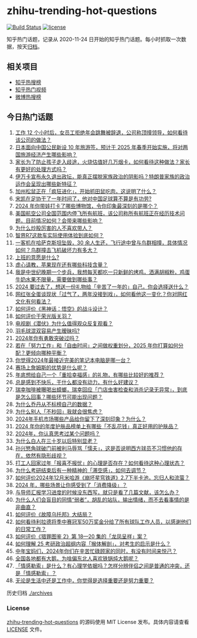 # zhihu-trending-hot-questions

[![Build Status](https://github.com/justjavac/zhihu-trending-hot-questions/workflows/ci/badge.svg?branch=master)](https://github.com/justjavac/zhihu-trending-hot-questions/actions)
[![license](https://img.shields.io/github/license/justjavac/zhihu-trending-hot-questions)](https://github.com/justjavac/zhihu-trending-hot-questions/blob/master/LICENSE)

知乎热门话题，记录从 2020-11-24
日开始的知乎热门话题。每小时抓取一次数据，按天[归档](./archives)。

## 相关项目

- [知乎热搜榜](https://github.com/justjavac/zhihu-trending-top-search)
- [知乎热门视频](https://github.com/justjavac/zhihu-trending-hot-video)
- [微博热搜榜](https://github.com/justjavac/weibo-trending-hot-search)

## 今日热门话题

<!-- BEGIN -->
<!-- 最后更新时间 Thu Dec 26 2024 06:16:55 GMT+0800 (China Standard Time) -->

1. [工作 12 个小时后，女员工拒绝年会跳舞被辞退，公司称顶撞领导，如何看待该公司的做法？](https://www.zhihu.com/question/7818291565)
1. [日本面向中国公民新设 10 年旅游签，预计于 2025 年春季开始实施，将对两国旅游经济产生哪些影响？](https://www.zhihu.com/question/7828163623)
1. [家长为了防止孩子走入歧途，火烧估值好几万烟卡，如何看待这种做法？家长有更好的处理方式吗？](https://www.zhihu.com/question/665922357)
1. [伊万卡宣布永久退出政坛，能真正摆脱家族政治的阴影吗？特朗普家族的政治运作会呈现出哪些新特征？](https://www.zhihu.com/question/7707474711)
1. [加州松鼠正在「疯狂进化」，开始抓田鼠吃肉，这说明了什么？](https://www.zhihu.com/question/7462275930)
1. [宋凯在足协干了一年时间了，他对中国足球算不算是有功劳?](https://www.zhihu.com/question/4338540415)
1. [2024 年你带娃打卡了哪些博物馆，令你印象最深刻的是哪个？](https://www.zhihu.com/question/7176212806)
1. [美国航空公司全国范围内停飞所有航班，该公司称所有航班正在经历技术问题，目前情况如何？会带来哪些影响？](https://www.zhihu.com/question/7750087697)
1. [为什么炒股厉害的人不喜欢带人？](https://www.zhihu.com/question/6017079690)
1. [智界R7这款车实际使用体验到底如何？](https://www.zhihu.com/question/666090726)
1. [一客机在哈萨克斯坦坠毁，30 余人生还，飞行途中曾与鸟群相撞，具体情况如何？鸟群撞击飞机破坏力有多大？](https://www.zhihu.com/question/7819587093)
1. [上班的意愿是什么?](https://www.zhihu.com/question/7349769679)
1. [虚心请教，苹果现在还有哪些科技含量？](https://www.zhihu.com/question/667272347)
1. [我是中世纪晚期一个步兵，我想每天都吃一只新鲜的烤鸡，洒满胡椒粉，鸡蛋牛奶水果不限量，需要做到哪些事？](https://www.zhihu.com/question/626348196)
1. [2024 要过去了，想送一份礼物给「辛苦了一年的」自己，你会选择送什么？](https://www.zhihu.com/question/6025040046)
1. [网红张全蛋谈现状「过气了，两年没接到戏」，如何看他这一变化？你对网红文化有何看法？](https://www.zhihu.com/question/6902501767)
1. [如何评价《黑神话：悟空》的战斗设计？](https://www.zhihu.com/question/664774003)
1. [如何评价于荣光版关羽？](https://www.zhihu.com/question/62290373)
1. [电视剧《潜伏》为什么值得观众反复观看？](https://www.zhihu.com/question/632854651)
1. [羽毛球混双容易产生暧昧吗?](https://www.zhihu.com/question/4360303561)
1. [2024年你有勇敢突破过吗？](https://www.zhihu.com/question/6563274041)
1. [若在「努力工作」和「自由时间」之间做权重划分，2025 年你打算如何分配？更倾向哪种平衡？](https://www.zhihu.com/question/7343806668)
1. [你觉得2024年最接近完美的笔记本电脑是哪一台？](https://www.zhihu.com/question/6495419685)
1. [赛场上詹姆斯的优势是什么呢？](https://www.zhihu.com/question/666898865)
1. [年底想给自己一个「重拾幸福感」的礼物，有哪些比较好的推荐？](https://www.zhihu.com/question/6025096365)
1. [总是感到不快乐，干什么都没有动力，有什么好建议？](https://www.zhihu.com/question/7755531626)
1. [瑞幸咖啡被曝喝出蟑螂，瑞幸回应「门店虫害检查和消杀记录无异常」，到底是怎么回事？哪些环节可能出现问题？](https://www.zhihu.com/question/7710559543)
1. [为什么乔丹从不标榜自己的数据？](https://www.zhihu.com/question/6962245041)
1. [为什么别人「不秒回」我就会很焦虑？](https://www.zhihu.com/question/6982203091)
1. [2024年手机市场哪些产品给你留下了深刻印象？为什么？](https://www.zhihu.com/question/6678149159)
1. [2024 年你的年度护肤品榜单上有哪些「不乱花钱」真正好用的护肤品？](https://www.zhihu.com/question/6406794160)
1. [2024年，你认真思考过某个问题吗？](https://www.zhihu.com/question/6994083534)
1. [为什么白人在三十岁以后特别显老？](https://www.zhihu.com/question/20759975)
1. [孙兴慜角球破门前被利马辱骂「懦夫」，这是否说明西方球员不习惯他的存在，依然有隐形歧视？](https://www.zhihu.com/question/7445750705)
1. [打工人回家过年「报喜不报忧」的心理是否存在？如何看待这种心理状态？](https://www.zhihu.com/question/7024047751)
1. [为什么考研结束后有一种精神的「滞空感」，如何去调节？](https://www.zhihu.com/question/7616234956)
1. [如何评价2024年12月米哈游《崩坏星穹铁道》2.7下半卡池，忘归人和流萤？](https://www.zhihu.com/question/7718728238)
1. [2024 年，哪些场景让你感受到了「消费降级」？](https://www.zhihu.com/question/6903421876)
1. [与导师汇报学习进度的时候没东西写，就只是看了几篇文献，该怎么办？](https://www.zhihu.com/question/434614589)
1. [为什么人们会盲目的同情“弱者”，胡乱的站队，输出情绪，而不去看事情的是非曲直？](https://www.zhihu.com/question/7601243280)
1. [如何评价《故障乌托邦》大结局？](https://www.zhihu.com/question/7370579630)
1. [如何看待利拉德将季中赛冠军50万奖金分给了所有球队工作人员，以感谢他们的日常工作？](https://www.zhihu.com/question/7740104811)
1. [如何评价《猎罪图鉴 2》第 18—20 集的「龙凤呈祥」案？](https://www.zhihu.com/question/7480042895)
1. [如何理解 25 考研政治超纲内容「猴体解剖」，对考生的启示是什么？](https://www.zhihu.com/question/7738138373)
1. [中年宝妈们，2024年你们在辛苦忙碌顾家的同时，有没有时间来悦己？](https://www.zhihu.com/question/6991676587)
1. [全国各地都有大鹅，为啥偏东北人喜欢铁锅炖大鹅呢？](https://www.zhihu.com/question/6702639296)
1. [「情感勒索」是什么？有心理学依据吗？怎样分辨伴侣之间是普通的冲突，还是「情感勒索」？](https://www.zhihu.com/question/6684021762)
1. [无论是生活中还是工作中，你觉得是选择重要还是努力重要？](https://www.zhihu.com/question/5014523007)

<!-- END -->

历史归档 [./archives](./archives)

### License

[zhihu-trending-hot-questions](https://github.com/justjavac/zhihu-trending-hot-questions)
的源码使用 MIT License 发布。具体内容请查看 [LICENSE](./LICENSE) 文件。
